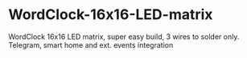 # WordClock-16x16-LED-matrix
WordClock 16x16 LED matrix, super easy build, 3 wires to solder only. Telegram, smart home and ext. events integration

